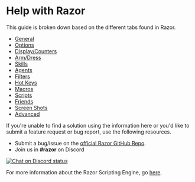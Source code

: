 # Help with Razor

This guide is broken down based on the different tabs found in Razor.

* [General](general.md)
* [Options](options.md)
* [Display/Counters](displaycounters.md)
* [Arm/Dress](armdress.md)
* [Skills](skills.md)
* [Agents](agents.md)
* [Filters](filters.md)
* [Hot Keys](hotkeys.md)
* [Macros](macros.md)
* [Scripts](scripts.md)
* [Friends](friends.md)
* [Screen Shots](screenshots.md)
* [Advanced](advanced.md)

If you're unable to find a solution using the information here or you'd like to submit a feature request or bug report, use the following resources.

* Submit a bug/issue on the [official Razor GitHub Repo](https://github.com/markdwags/Razor/issues).
* Join us in **#razor** on Discord

[![Chat on Discord status](https://img.shields.io/discord/458277173208547350.svg?logo=discord)](https://discord.gg/VdyCpjQ)

For more information about the Razor Scripting Engine, go [here](http://www.razorce.com/guide/).
